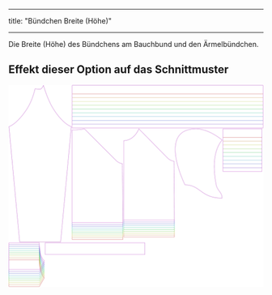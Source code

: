 - - -
title: "Bündchen Breite (Höhe)"
- - -

Die Breite (Höhe) des Bündchens am Bauchbund und den Ärmelbündchen.

## Effekt dieser Option auf das Schnittmuster

![Dieses Bild zeigt den Effekt dieser Variable, indem es unterschiedliche Masse dieser Variable überlagert darstellt](hugo_ribbingheight_sample.svg "Effekt dieser Variable auf das Schnittmuster")
